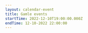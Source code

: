 ```yaml
---
layout: calendar-event
title: Gamle events
startTime: 2022-12-10T19:00:00.000Z
endTime: 12-10-2022 22:00:00
---
```

